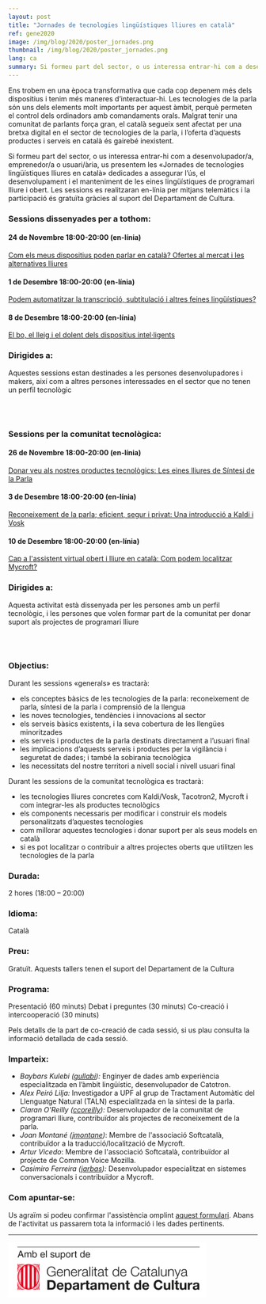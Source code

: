 ```yaml
---
layout: post
title: "Jornades de tecnologies lingüístiques lliures en català"
ref: gene2020
image: /img/blog/2020/poster_jornades.png
thumbnail: /img/blog/2020/poster_jornades.png
lang: ca
summary: Si formeu part del sector, o us interessa entrar-hi com a desenvolupador/a, emprenedor/a o usuari/ària, us presentem les «Jornades de tecnologies lingüístiques lliures en català» dedicades a assegurar l’ús, el desenvolupament i el manteniment de les eines lingüístiques de programari lliure i obert.
---
```


Ens trobem en una època transformativa que cada cop depenem més dels dispositius i tenim més maneres d’interactuar-hi. Les tecnologies de la parla són uns dels elements molt importants per aquest àmbit, perquè permeten el control dels ordinadors amb comandaments orals. Malgrat tenir una comunitat de parlants força gran, el català segueix sent afectat per una bretxa digital en el sector de tecnologies de la parla, i l’oferta d’aquests productes i serveis en català és gairebé inexistent.

Si formeu part del sector, o us interessa entrar-hi com a desenvolupador/a, emprenedor/a o usuari/ària, us presentem les «Jornades de tecnologies lingüístiques lliures en català» dedicades a assegurar l’ús, el desenvolupament i el manteniment de les eines lingüístiques de programari lliure i obert. Les sessions es realitzaran en-línia per mitjans telemàtics i la participació és gratuïta gràcies al suport del Departament de Cultura.

### Sessions dissenyades per a tothom:
#### 24 de Novembre 18:00-20:00 (en-línia)
[Com els meus dispositius poden parlar en català? Ofertes al mercat i les alternatives lliures][24N]

#### 1 de Desembre 18:00-20:00 (en-línia)
[Podem automatitzar la transcripció, subtitulació i altres feines lingüístiques?][1D]

#### 8 de Desembre 18:00-20:00 (en-línia)
[El bo, el lleig i el dolent dels dispositius intel·ligents][8D]

### Dirigides a:
Aquestes sessions estan destinades a les persones desenvolupadores i makers, així com a altres persones interessades en el sector que no tenen un perfil tecnològic

<br/>
<br/>

### Sessions per la comunitat tecnològica:
#### 26 de Novembre 18:00-20:00 (en-línia)
[Donar veu als nostres productes tecnològics: Les eines lliures de Síntesi de la Parla][26N]

#### 3 de Desembre 18:00-20:00 (en-línia)
[Reconeixement de la parla; eficient, segur i privat: Una introducció a Kaldi i Vosk][3D]

#### 10 de Desembre 18:00-20:00 (en-línia)
[Cap a l'assistent virtual obert i lliure en català: Com podem localitzar Mycroft?][10D]

### Dirigides a:
Aquesta activitat està dissenyada per les persones amb un perfil tecnològic, i les persones que volen  formar part de la comunitat per donar suport als projectes de programari lliure

<br/>
<br/>


### Objectius:
Durant les sessions «generals» es tractarà:
* els conceptes bàsics de les tecnologies de la parla: reconeixement de parla, síntesi de la parla i comprensió de la llengua
* les noves tecnologies, tendències i innovacions al sector
* els serveis bàsics existents, i la seva cobertura de les llengües minoritzades
* els serveis i productes de la parla destinats directament a l’usuari final
* les implicacions d’aquests serveis i productes per la vigilància i seguretat de dades; i també la sobirania tecnològica
* les necessitats del nostre territori a nivell social i nivell usuari final

Durant les sessions de la comunitat tecnològica es tractarà:
* les tecnologies lliures concretes com Kaldi/Vosk, Tacotron2, Mycroft i com integrar-les als productes tecnològics
* els components necessaris per modificar i construir els models personalitzats d’aquestes tecnologies 
* com millorar aquestes tecnologies i donar suport per als seus models en català
* si es pot localitzar o contribuir a altres projectes oberts que utilitzen les tecnologies de la parla

### Durada:
2 hores (18:00 – 20:00)

### Idioma:
Català

### Preu:
Gratuït. Aquests tallers tenen el suport del Departament de la Cultura

### Programa:
Presentació (60 minuts) Debat i preguntes (30 minuts) Co-creació i intercooperació (30 minuts)

Pels detalls de la part de co-creació de cada sessió, si us plau consulta la informació detallada de cada sessió.

### Imparteix:
* _Baybars Kulebi ([gullabi](https://github.com/gullabi)):_ Enginyer de dades amb experiència especialitzada en l’àmbit lingüístic, desenvolupador de Catotron.
* _Alex Peiró Lilja:_ Investigador a UPF al grup de Tractament Automàtic del Llenguatge Natural (TALN) especialitzada en la síntesi de la parla.
* _Ciaran O'Reilly ([ccoreilly](https://github.com/ccoreilly)):_ Desenvolupador de la comunitat de programari lliure, contribuïdor als projectes de reconeixement de la parla.
* _Joan Montané ([jmontane](https://github.com/jmontane))_: Membre de l'associació Softcatalà, contribuïdor a la traducció/localització de Mycroft.
* _Artur Vicedo_: Membre de l'associació Softcatalà, contribuïdor al projecte de Common Voice Mozilla.
* _Casimiro Ferreira ([jarbas](https://github.com/JarbasAl)):_ Desenvolupador especialitzat en sistemes conversacionals i contribuïdor a Mycroft.

### Com apuntar-se:
Us agraïm si podeu confirmar l'assistència omplint [aquest formulari](https://limesurvey.collectivat.cat/index.php?r=survey/index&sid=494293&lang=ca). Abans de l'activitat us passarem tota la informació i les dades pertinents.

---
<img src="/img/logo_generalitat.png" width="400"/>

[24N]: /blog/2020-11-05-com-els-dispositius-poden-parlar-en-catala/
[26N]: /blog/2020-11-05-donar-veu-als-nostres-productes-tecnologics/
[1D]: /blog/2020-11-05-podem-automatitzar-la-transcripcio-subtitulacio/
[3D]: /blog/2020-11-05-reconeixement-de-la-parla-kaldi-vosk/
[8D]: /blog/2020-11-05-el-bo-lleig-dolent-dels-dispositius-intelligents/
[10D]: /blog/2020-11-05-com-podem-localitzar-mycroft/
